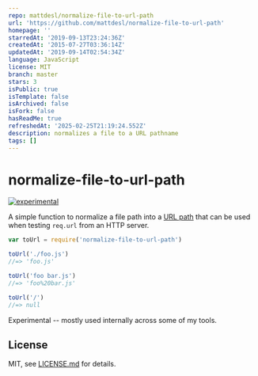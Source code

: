 ```yaml
---
repo: mattdesl/normalize-file-to-url-path
url: 'https://github.com/mattdesl/normalize-file-to-url-path'
homepage: ''
starredAt: '2019-09-13T23:24:36Z'
createdAt: '2015-07-27T03:36:14Z'
updatedAt: '2019-09-14T02:54:34Z'
language: JavaScript
license: MIT
branch: master
stars: 3
isPublic: true
isTemplate: false
isArchived: false
isFork: false
hasReadMe: true
refreshedAt: '2025-02-25T21:19:24.552Z'
description: normalizes a file to a URL pathname
tags: []
---
```


# normalize-file-to-url-path

[![experimental](http://badges.github.io/stability-badges/dist/experimental.svg)](http://github.com/badges/stability-badges)

A simple function to normalize a file path into a [URL path](https://nodejs.org/api/url.html) that can be used when testing `req.url` from an HTTP server.

```js
var toUrl = require('normalize-file-to-url-path')

toUrl('./foo.js')
//=> 'foo.js'

toUrl('foo bar.js')
//=> 'foo%20bar.js'

toUrl('/')
//=> null
```

Experimental -- mostly used internally across some of my tools.

## License

MIT, see [LICENSE.md](http://github.com/mattdesl/normalize-file-to-url-path/blob/master/LICENSE.md) for details.
